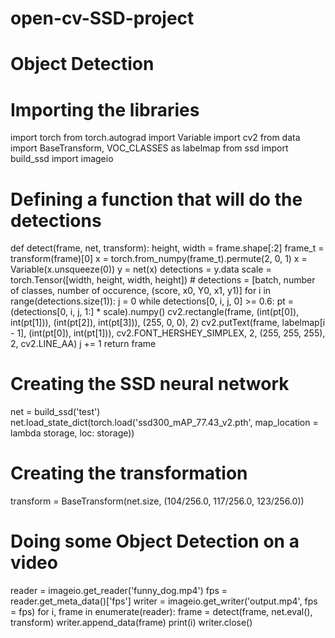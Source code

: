 # open-cv-SSD-project

# Object Detection

# Importing the libraries
import torch
from torch.autograd import Variable
import cv2
from data import BaseTransform, VOC_CLASSES as labelmap
from ssd import build_ssd
import imageio

# Defining a function that will do the detections
def detect(frame, net, transform):
    height, width = frame.shape[:2]
    frame_t = transform(frame)[0]
    x = torch.from_numpy(frame_t).permute(2, 0, 1)
    x = Variable(x.unsqueeze(0))
    y = net(x)
    detections = y.data
    scale = torch.Tensor([width, height, width, height])
    # detections = [batch, number of classes, number of occurence, (score, x0, Y0, x1, y1)]
    for i in range(detections.size(1)):
        j = 0
        while detections[0, i, j, 0] >= 0.6:
            pt = (detections[0, i, j, 1:] * scale).numpy()
            cv2.rectangle(frame, (int(pt[0]), int(pt[1])), (int(pt[2]), int(pt[3])), (255, 0, 0), 2)
            cv2.putText(frame, labelmap[i - 1], (int(pt[0]), int(pt[1])), cv2.FONT_HERSHEY_SIMPLEX, 2, (255, 255, 255), 2, cv2.LINE_AA)
            j += 1
    return frame

# Creating the SSD neural network
net = build_ssd('test')
net.load_state_dict(torch.load('ssd300_mAP_77.43_v2.pth', map_location = lambda storage, loc: storage))

# Creating the transformation
transform = BaseTransform(net.size, (104/256.0, 117/256.0, 123/256.0))

# Doing some Object Detection on a video
reader = imageio.get_reader('funny_dog.mp4')
fps = reader.get_meta_data()['fps']
writer = imageio.get_writer('output.mp4', fps = fps)
for i, frame in enumerate(reader):
    frame = detect(frame, net.eval(), transform)
    writer.append_data(frame)
    print(i)
writer.close()
